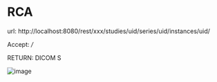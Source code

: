 # RCA
url: http://localhost:8080/rest/xxx/studies/uid/series/uid/instances/uid/

Accept:	*/*

RETURN: DICOM S

![image](https://github.com/realvgm/docs/assets/35485242/633cfb37-3523-4a3b-863b-7b53d9889310)
